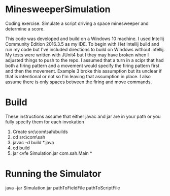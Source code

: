 # MinesweeperSimulation
Coding exercise.  Simulate a script driving a space minesweeper and determine a score.

This code was developed and build on a Windows 10 machine.  I used Intellij Community Edition 2016.3.5 as my IDE.  To begin with I let Intellij build and run my code but I've included directions to build on Windows without intellij.  My tests were written with JUnit4 but I they may have broken when I adjusted things to push to the repo.  I assumed that a turn in a scipr that had both a firing pattern and a movement would specify the firing pattern first and then the movement.  Example 3 broke this assumption but its unclear if that is intentional or not so I'm leaving that assumption in place.  I also assume there is only spaces between the firing and move commands.

# Build
These instructions assume that either javac and jar are in your path or you fully specify them for each invokation
1. Create src\com\sah\builds
2. cd src\com\sah
3. javac -d build \*.java
4. cd build
5. jar cvfe Simulation.jar com.sah.Main *

# Running the Simulator
java -jar Simulation.jar pathToFieldFile pathToScriptFile

